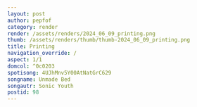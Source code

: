 ```yaml
---
layout: post
author: pepfof
category: render
render: /assets/renders/2024_06_09_printing.png
thumb: /assets/renders/thumb/thumb-2024_06_09_printing.png
title: Printing
navigation_override: /
aspect: 1/1
domcol: ^0c0203
spotisong: 4UJhMnv5Y00AtNatGrC629
songname: Unmade Bed
songautr: Sonic Youth
postid: 98
---
```


<!--USER BEGIN 1-->

<!--USER END 1-->

<!--more-->
<!--USER BEGIN 2-->

<!--USER END 2-->

